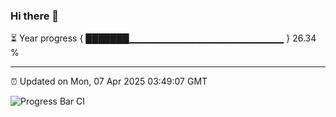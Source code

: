 ### Hi there 👋

⏳ Year progress { ███████▁▁▁▁▁▁▁▁▁▁▁▁▁▁▁▁▁▁▁▁▁▁▁ } 26.34 %

---

⏰ Updated on Mon, 07 Apr 2025 03:49:07 GMT

![Progress Bar CI](https://github.com/IshwaranRudhara/GIT-ACTION/workflows/Progress%20Bar%20CI/badge.svg)
